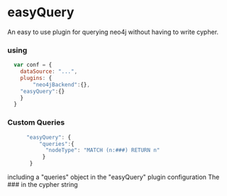 easyQuery
=========

An easy to use plugin for querying neo4j without having to write cypher.

### using

~~~ js
  var conf = {
    dataSource: "...",
    plugins: {
        "neo4jBackend":{},
	"easyQuery":{}
    }
  }
~~~


### Custom Queries

~~~ js
      "easyQuery": {
          "queries":{
            "nodeType": "MATCH (n:###) RETURN n"
           }
       }
~~~

including a "queries" object in the "easyQuery" plugin configuration
The ### in the cypher string 
